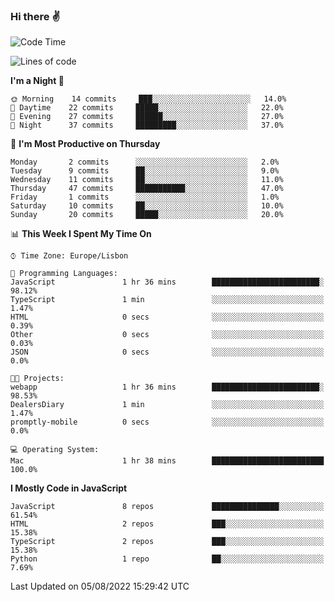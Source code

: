 ### Hi there :v:

<!--
**eusebioaddsilva/eusebioaddsilva** is a ✨ _special_ ✨ repository because its `README.md` (this file) appears on your GitHub profile.

<!--START_SECTION:waka-->
![Code Time](http://img.shields.io/badge/Code%20Time-6%20hrs%2012%20mins-blue)

![Lines of code](https://img.shields.io/badge/From%20Hello%20World%20I%27ve%20Written-644%20Thousand%20lines%20of%20code-blue)

**I'm a Night 🦉** 

```text
🌞 Morning    14 commits     ███░░░░░░░░░░░░░░░░░░░░░░   14.0% 
🌆 Daytime    22 commits     █████░░░░░░░░░░░░░░░░░░░░   22.0% 
🌃 Evening    27 commits     ██████░░░░░░░░░░░░░░░░░░░   27.0% 
🌙 Night      37 commits     █████████░░░░░░░░░░░░░░░░   37.0%

```
📅 **I'm Most Productive on Thursday** 

```text
Monday       2 commits      ░░░░░░░░░░░░░░░░░░░░░░░░░   2.0% 
Tuesday      9 commits      ██░░░░░░░░░░░░░░░░░░░░░░░   9.0% 
Wednesday    11 commits     ██░░░░░░░░░░░░░░░░░░░░░░░   11.0% 
Thursday     47 commits     ███████████░░░░░░░░░░░░░░   47.0% 
Friday       1 commits      ░░░░░░░░░░░░░░░░░░░░░░░░░   1.0% 
Saturday     10 commits     ██░░░░░░░░░░░░░░░░░░░░░░░   10.0% 
Sunday       20 commits     █████░░░░░░░░░░░░░░░░░░░░   20.0%

```


📊 **This Week I Spent My Time On** 

```text
⌚︎ Time Zone: Europe/Lisbon

💬 Programming Languages: 
JavaScript               1 hr 36 mins        ████████████████████████░   98.12% 
TypeScript               1 min               ░░░░░░░░░░░░░░░░░░░░░░░░░   1.47% 
HTML                     0 secs              ░░░░░░░░░░░░░░░░░░░░░░░░░   0.39% 
Other                    0 secs              ░░░░░░░░░░░░░░░░░░░░░░░░░   0.03% 
JSON                     0 secs              ░░░░░░░░░░░░░░░░░░░░░░░░░   0.0%

🐱‍💻 Projects: 
webapp                   1 hr 36 mins        ████████████████████████░   98.53% 
DealersDiary             1 min               ░░░░░░░░░░░░░░░░░░░░░░░░░   1.47% 
promptly-mobile          0 secs              ░░░░░░░░░░░░░░░░░░░░░░░░░   0.0%

💻 Operating System: 
Mac                      1 hr 38 mins        █████████████████████████   100.0%

```

**I Mostly Code in JavaScript** 

```text
JavaScript               8 repos             ███████████████░░░░░░░░░░   61.54% 
HTML                     2 repos             ███░░░░░░░░░░░░░░░░░░░░░░   15.38% 
TypeScript               2 repos             ███░░░░░░░░░░░░░░░░░░░░░░   15.38% 
Python                   1 repo              ██░░░░░░░░░░░░░░░░░░░░░░░   7.69%

```



 Last Updated on 05/08/2022 15:29:42 UTC
<!--END_SECTION:waka-->
